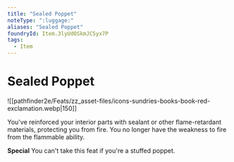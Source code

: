 ```yaml
---
title: "Sealed Poppet"
noteType: ":luggage:"
aliases: "Sealed Poppet"
foundryId: Item.3lyUdOSkmJC5yx7P
tags:
  - Item
---
```


# Sealed Poppet
![[pathfinder2e/Feats/zz_asset-files/icons-sundries-books-book-red-exclamation.webp|150]]

You've reinforced your interior parts with sealant or other flame-retardant materials, protecting you from fire. You no longer have the weakness to fire from the flammable ability.

**Special** You can't take this feat if you're a stuffed poppet.
